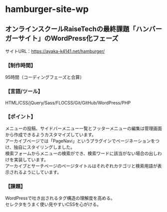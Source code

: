 # hamburger-site-wp
## オンラインスクールRaiseTechの最終課題「ハンバーガーサイト」のWordPress化フェーズ
サイトURL：https://ayaka-k4141.net/hamburger/  

### 【制作時間】
95時間（コーディングフェーズと合算）  

### 【言語/ツール】
HTML/CSS/jQuery/Sass/FLOCSS/Git/GitHub/WordPress/PHP  

### 【ポイント】
メニューの投稿、サイドバーメニュー一覧とフッターメニューの編集は管理画面から作成できるようカスタマイズしています。  
アーカイブページでは「PageNavi」というプラグインでページネーションをつけ、独自にスタイリングしました。  
検索フォームからメニューの検索ができ、検索ワードに該当がない場合の出しわけを実装しています。  
アーカイブとサーチページのページタイトルはそれぞれカテゴリと検索用語が表示されるようにしています。  

### 【課題】
WordPressで吐き出されるタグ構造の理解度を高める。  
セレクタをうまく使い見やすいCSSを心がける。  
